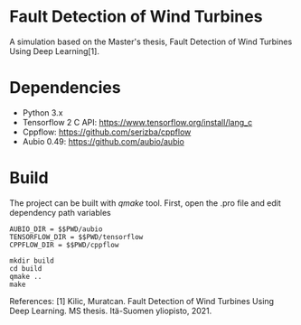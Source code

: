 # Fault Detection of Wind Turbines
A simulation based on the Master's thesis, Fault Detection of Wind Turbines Using Deep Learning[1].

# Dependencies

- Python 3.x
- Tensorflow 2 C API: https://www.tensorflow.org/install/lang_c
- Cppflow: https://github.com/serizba/cppflow
- Aubio 0.49: https://github.com/aubio/aubio

# Build

The project can be built with *qmake* tool. First, open the .pro file and edit dependency path variables

```
AUBIO_DIR = $$PWD/aubio
TENSORFLOW_DIR = $$PWD/tensorflow
CPPFLOW_DIR = $$PWD/cppflow

```

```
mkdir build
cd build
qmake ..
make
```

References:
[1] Kilic, Muratcan. Fault Detection of Wind Turbines Using Deep Learning. MS thesis. Itä-Suomen yliopisto, 2021.
